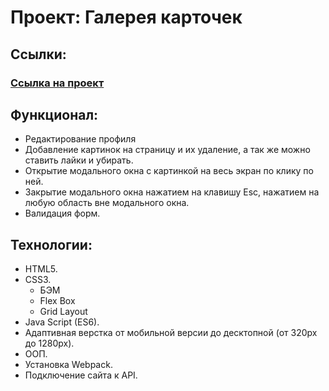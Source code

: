 # Проект: Галерея карточек

## Ссылки:

<!-- ### [Ссылка на макет в Figma](https://www.figma.com/file/2cn9N9jSkmxD84oJik7xL7/JavaScript.-Sprint-4?node-id=0%3A1) -->

### [Ссылка на проект](https://dmitriy9427.github.io/card-gallery/)

## Функционал:

- Редактирование профиля
- Добавление картинок на страницу и их удаление, а так же можно ставить лайки и убирать.
- Открытие модального окна с картинкой на весь экран по клику по ней.
- Закрытие модального окна нажатием на клавишу Esc, нажатием на любую область вне модального окна.
- Валидация форм.

## Технологии:

- HTML5.
- CSS3.
  - БЭМ
  - Flex Box
  - Grid Layout
- Java Script (ES6).
- Адаптивная верстка от мобильной версии до десктопной (от 320px до 1280px).
- ООП.
- Установка Webpack.
- Подключение сайта к API.

